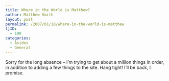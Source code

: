 ```yaml
---
title: Where in the World is Matthew?
author: Matthew Smith
layout: post
permalink: /2007/01/18/where-in-the-world-is-matthew
ljID:
  - 100
categories:
  - Asides
  - General
---
```

Sorry for the long absence &#8211; I&#8217;m trying to get about a million things in order, in addition to adding a few things to the site. Hang tight! I&#8217;ll be back, I promise.